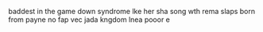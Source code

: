 baddest in the game
down syndrome
lke her sha
song wth rema slaps
born from payne
no fap
vec
jada kngdom
lnea
pooor e
